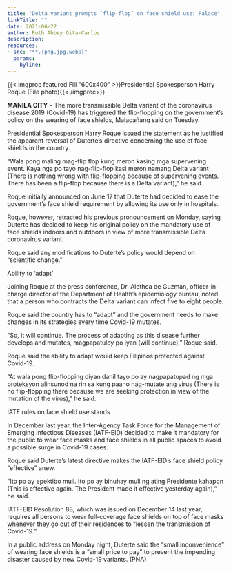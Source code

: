 ```yaml
---
title: "Delta variant prompts ‘flip-flop’ on face shield use: Palace"
linkTitle: ""
date: 2021-06-22
author: Ruth Abbey Gita-Carlos
description:
resources:
- src: "**.{png,jpg,webp}"
  params:
    byline: 
---
```

{{< imgproc featured Fill "600x400" >}}Presidential Spokesperson Harry Roque (File photo){{< /imgproc>}}

**MANILA CITY** –  The more transmissible Delta variant of the coronavirus disease 2019 (Covid-19) has triggered the flip-flopping on the government’s policy on the wearing of face shields, Malacañang said on Tuesday.

Presidential Spokesperson Harry Roque issued the statement as he justified the apparent reversal of Duterte’s directive concerning the use of face shields in the country.

“Wala pong maling mag-flip flop kung meron kasing mga supervening event. Kaya nga po tayo nag-flip-flop kasi meron namang Delta variant (There is nothing wrong with flip-flopping because of supervening events. There has been a flip-flop because there is a Delta variant),” he said.

Roque initially announced on June 17 that Duterte had decided to ease the government’s face shield requirement by allowing its use only in hospitals.

Roque, however, retracted his previous pronouncement on Monday, saying Duterte has decided to keep his original policy on the mandatory use of face shields indoors and outdoors in view of more transmissible Delta coronavirus variant.

Roque said any modifications to Duterte’s policy would depend on “scientific change.”

Ability to ‘adapt’

Joining Roque at the press conference, Dr. Alethea de Guzman, officer-in-charge director of the Department of Health’s epidemiology bureau, noted that a person who contracts the Delta variant can infect five to eight people.

Roque said the country has to “adapt” and the government needs to make changes in its strategies every time Covid-19 mutates.

“So, it will continue. The process of adapting as this disease further develops and mutates, magpapatuloy po iyan (will continue),” Roque said.

Roque said the ability to adapt would keep Filipinos protected against Covid-19.

“At wala pong flip-flopping diyan dahil tayo po ay nagpapatupad ng mga proteksyon alinsunod na rin sa kung paano nag-mutate ang virus (There is no flip-flopping there because we are seeking protection in view of the mutation of the virus),” he said.

IATF rules on face shield use stands

In December last year, the Inter-Agency Task Force for the Management of Emerging Infectious Diseases (IATF-EID) decided to make it mandatory for the public to wear face masks and face shields in all public spaces to avoid a possible surge in Covid-19 cases.

Roque said Duterte’s latest directive makes the IATF-EID’s face shield policy “effective” anew.

“Ito po ay epektibo muli. Ito po ay binuhay muli ng ating Presidente kahapon (This is effective again. The President made it effective yesterday again),” he said.

IATF-EID Resolution 88, which was issued on December 14 last year, requires all persons to wear full-coverage face shields on top of face masks whenever they go out of their residences to “lessen the transmission of Covid-19.”

In a public address on Monday night, Duterte said the “small inconvenience” of wearing face shields is a “small price to pay” to prevent the impending disaster caused by new Covid-19 variants. (PNA)